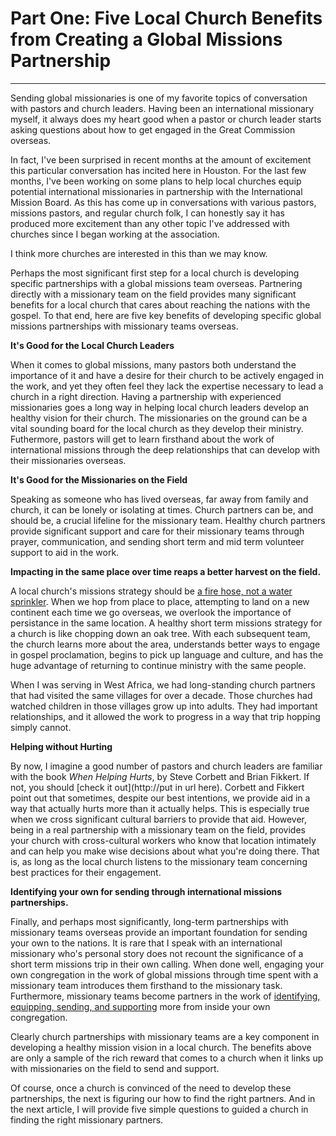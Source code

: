 # Part One: Five Local Church Benefits from Creating a Global Missions Partnership
--------------------------------------------------------------------------------

Sending global missionaries is one of my favorite topics of conversation with pastors and church leaders. Having been an international missionary myself, it always does my heart good when a pastor or church leader starts asking questions about how to get engaged in the Great Commission overseas.

In fact, I've been surprised in recent months at the amount of excitement this particular conversation has incited here in Houston. For the last few months, I've been working on some plans to help local churches equip potential international missionaries in partnership with the International Mission Board. As this has come up in conversations with various pastors, missions pastors, and regular church folk, I can honestly say it has produced more excitement than any other topic I've addressed with churches since I began working at the association.

I think more churches are interested in this than we may know.

Perhaps the most significant first step for a local church is developing specific partnerships with a global missions team overseas. Partnering directly with a missionary team on the field provides many significant benefits for a local church that cares about reaching the nations with the gospel. To that end, here are five key benefits of developing specific global missions partnerships with missionary teams overseas.

**It's Good for the Local Church Leaders**

When it comes to global missions, many pastors both understand the importance of it and have a desire for their church to be actively engaged in the work, and yet they often feel they lack the expertise necessary to lead a church in a right direction. Having a partnership with experienced missionaries goes a long way in helping local church leaders develop an healthy vision for their church. The missionaries on the ground can be a vital sounding board for the local church as they develop their ministry. Futhermore, pastors will get to learn firsthand about the work of international missions through the deep relationships that can develop with their missionaries overseas.

**It's Good for the Missionaries on the Field**

Speaking as someone who has lived overseas, far away from family and church, it can be lonely or isolating at times. Church partners can be, and should be, a crucial lifeline for the missionary team. Healthy church partners provide significant support and care for their missionary teams through prayer, communication, and sending short term and mid term volunteer support to aid in the work.

**Impacting in the same place over time reaps a better harvest on the field.**

A local church's missions strategy should be [a fire hose, not a water sprinkler](https://www.imb.org/2018/01/10/new-year-fresh-vision-missions/). When we hop from place to place, attempting to land on a new continent each time we go overseas, we overlook the importance of persistance in the same location. A healthy short term missions strategy for a church is like chopping down an oak tree. With each subsequent team, the church learns more about the area, understands better ways to engage in gospel proclamation, begins to pick up language and culture, and has the huge advantage of returning to continue ministry with the same people.

When I was serving in West Africa, we had long-standing church partners that had visited the same villages for over a decade. Those churches had watched children in those villages grow up into adults. They had important relationships, and it allowed the work to progress in a way that trip hopping simply cannot.

**Helping without Hurting**

By now, I imagine a good number of pastors and church leaders are familiar with the book _When Helping Hurts_, by Steve Corbett and Brian Fikkert. If not, you should [check it out](http://put in url here). Corbett and Fikkert point out that sometimes, despite our best intentions, we provide aid in a way that actually hurts more than it actually helps. This is especially true when we cross significant cultural barriers to provide that aid. However, being in a real partnership with a missionary team on the field, provides your church with cross-cultural workers who know that location intimately and can help you make wise decisions about what you're doing there. That is, as long as the local church listens to the missionary team concerning best practices for their engagement.

**Identifying your own for sending through international missions partnerships.**

Finally, and perhaps most significantly, long-term partnerships with missionary teams overseas provide an important foundation for sending your own to the nations. It is rare that I speak with an international missionary who's personal story does not recount the significance of a short term missions trip in their own calling. When done well, engaging your own congregation in the work of global missions through time spent with a missionary team introduces them firsthand to the missionary task. Furthermore, missionary teams become partners in the work of [identifying, equipping, sending, and supporting](https://keelancook.com/2018/10/10/moving-past-the-rhetoric-of-multiplication/) more from inside your own congregation.

Clearly church partnerships with missionary teams are a key component in developing a healthy mission vision in a local church. The benefits above are only a sample of the rich reward that comes to a church when it links up with missionaries on the field to send and support.

Of course, once a church is convinced of the need to develop these partnerships, the next is figuring our how to find the right partners. And in the next article, I will provide five simple questions to guided a church in finding the right missionary partners.
<!--stackedit_data:
eyJoaXN0b3J5IjpbLTMwMTA1MDQzMV19
-->
